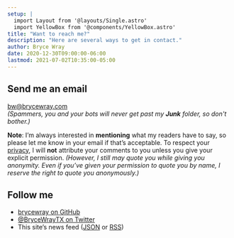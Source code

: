 ```yaml
---
setup: |
  import Layout from '@layouts/Single.astro'
  import YellowBox from '@components/YellowBox.astro'
title: "Want to reach me?"
description: "Here are several ways to get in contact."
author: Bryce Wray
date: 2020-12-30T09:00:00-06:00
lastmod: 2021-07-02T10:35:00-05:00
---
```


## Send me an email

bw@brycewray.com\
*(Spammers, you and your bots will never get past my **Junk** folder, so don't bother.)*

<YellowBox>
<strong>Note</strong>: I’m always interested in <strong>mentioning</strong> what my readers have to say, so please let me know in your email if that’s acceptable. To respect your <a href="/privacy/">privacy</a>, I will <strong>not</strong> attribute your comments to you unless you give your explicit permission. <em>(However, I still may quote you while giving you anonymity. Even if you’ve given your permission to quote you by name, I reserve the right to quote you anonymously.)</em>
</YellowBox>

## Follow me

- [brycewray on GitHub](https://github.com/brycewray/)
- [@BryceWrayTX on Twitter](https://twitter.com/BryceWrayTX/)
- This site’s news feed ([JSON](/index.json) or [RSS](/index.xml))
